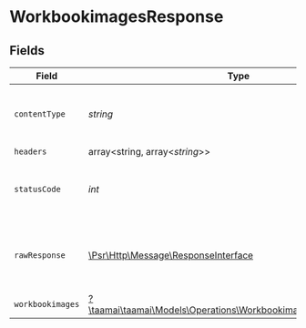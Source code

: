 # WorkbookimagesResponse


## Fields

| Field                                                                                                                     | Type                                                                                                                      | Required                                                                                                                  | Description                                                                                                               |
| ------------------------------------------------------------------------------------------------------------------------- | ------------------------------------------------------------------------------------------------------------------------- | ------------------------------------------------------------------------------------------------------------------------- | ------------------------------------------------------------------------------------------------------------------------- |
| `contentType`                                                                                                             | *string*                                                                                                                  | :heavy_check_mark:                                                                                                        | HTTP response content type for this operation                                                                             |
| `headers`                                                                                                                 | array<string, array<*string*>>                                                                                            | :heavy_minus_sign:                                                                                                        | N/A                                                                                                                       |
| `statusCode`                                                                                                              | *int*                                                                                                                     | :heavy_check_mark:                                                                                                        | HTTP response status code for this operation                                                                              |
| `rawResponse`                                                                                                             | [\Psr\Http\Message\ResponseInterface](https://www.php-fig.org/psr/psr-7/#33-psrhttpmessageresponseinterface)              | :heavy_minus_sign:                                                                                                        | Raw HTTP response; suitable for custom response parsing                                                                   |
| `workbookimages`                                                                                                          | [?\taamai\taamai\Models\Operations\WorkbookimagesWorkbookimages](../../models/operations/WorkbookimagesWorkbookimages.md) | :heavy_minus_sign:                                                                                                        | OK                                                                                                                        |